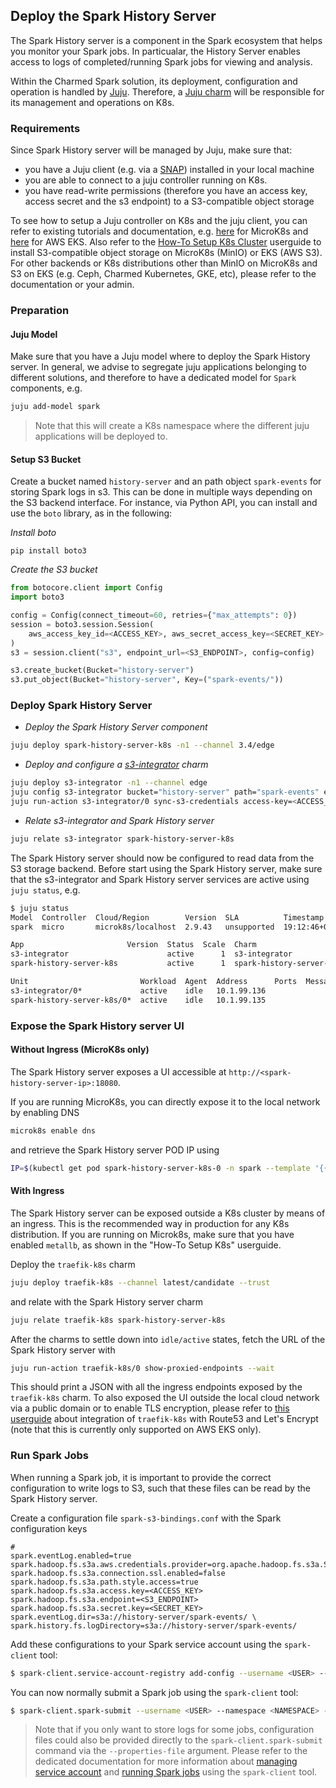 ## Deploy the Spark History Server 

The Spark History server is a component in the Spark ecosystem that helps you monitor your Spark jobs. In particualar, the History Server enables access to logs of completed/running Spark jobs for viewing and analysis.

Within the Charmed Spark solution, its deployment, configuration and operation is handled by [Juju](https://juju.is/). Therefore, a [Juju charm](https://charmhub.io/spark-history-server-k8s) will be responsible for its management and operations on K8s.

### Requirements

Since Spark History server will be managed by Juju, make sure that:
* you have a Juju client (e.g. via a [SNAP](https://snapcraft.io/juju)) installed in your local machine  
* you are able to connect to a juju controller running on K8s.
* you have read-write permissions (therefore you have an access key, access secret and the s3 endpoint) to a S3-compatible object storage 

To see how to setup a Juju controller on K8s and the juju client, you can refer to existing tutorials and documentation, e.g. [here](https://juju.is/docs/olm/get-started-with-juju) for MicroK8s and [here](https://juju.is/docs/juju/amazon-elastic-kubernetes-service-(amazon-eks)) for AWS EKS. Also refer to the [How-To Setup K8s Cluster]() userguide to install S3-compatible object storage on MicroK8s (MinIO) or EKS (AWS S3). For other backends or K8s distributions other than MinIO on MicroK8s and S3 on EKS (e.g. Ceph, Charmed Kubernetes, GKE, etc), please refer to the documentation or your admin.

### Preparation

#### Juju Model 

Make sure that you have a Juju model where to deploy the Spark History server. In general, we advise to segregate juju applications belonging to different solutions, and therefore
to have a dedicated model for `Spark` components, e.g.

```bash 
juju add-model spark
```

> Note that this will create a K8s namespace where the different juju applications will be deployed to.

#### Setup S3 Bucket

Create a bucket named `history-server` and an path object `spark-events` for storing Spark logs in s3. This can be done in multiple ways depending on the S3 backend interface.
For instance, via Python API, you can install and use the `boto` library, as in the following:

*Install boto*

`pip install boto3`

*Create the S3 bucket*

```python
from botocore.client import Config
import boto3

config = Config(connect_timeout=60, retries={"max_attempts": 0})
session = boto3.session.Session(
    aws_access_key_id=<ACCESS_KEY>, aws_secret_access_key=<SECRET_KEY>
)
s3 = session.client("s3", endpoint_url=<S3_ENDPOINT>, config=config)

s3.create_bucket(Bucket="history-server")
s3.put_object(Bucket="history-server", Key=("spark-events/"))
```

### Deploy Spark History Server

* *Deploy the Spark History Server component*

```bash
juju deploy spark-history-server-k8s -n1 --channel 3.4/edge
```

* *Deploy and configure a [s3-integrator](https://charmhub.io/s3-integrator) charm*

```bash
juju deploy s3-integrator -n1 --channel edge
juju config s3-integrator bucket="history-server" path="spark-events" endpoint=<S3_ENDPOINT>
juju run-action s3-integrator/0 sync-s3-credentials access-key=<ACCESS_KEY> secret-key=<SECRET_KEY> --wait 
```

* *Relate s3-integrator and Spark History server*

```bash 
juju relate s3-integrator spark-history-server-k8s
```

The Spark History server should now be configured to read data from the S3 storage backend. 
Before start using the Spark History server, make sure that the s3-integrator and Spark History server services are active using `juju status`, e.g.  

```bash 
$ juju status
Model  Controller  Cloud/Region        Version  SLA          Timestamp
spark  micro       microk8s/localhost  2.9.43   unsupported  19:12:46+02:00

App                       Version  Status  Scale  Charm                     Channel  Rev  Address         Exposed  Message
s3-integrator                      active      1  s3-integrator             edge      12  10.152.183.253  no       
spark-history-server-k8s           active      1  spark-history-server-k8s             0  10.152.183.100  no       

Unit                         Workload  Agent  Address      Ports  Message
s3-integrator/0*             active    idle   10.1.99.136         
spark-history-server-k8s/0*  active    idle   10.1.99.135 
```

### Expose the Spark History server UI

#### Without Ingress (MicroK8s only)

The Spark History server exposes a UI accessible at ```http://<spark-history-server-ip>:18080```. 

If you are running MicroK8s, you can directly expose it to the local network by enabling DNS

```bash
microk8s enable dns
```

and retrieve the Spark History server POD IP using

```bash
IP=$(kubectl get pod spark-history-server-k8s-0 -n spark --template '{{.status.podIP}}')
```

#### With Ingress

The Spark History server can be exposed outside a K8s cluster by means of an ingress. This is the recommended way in production for any K8s distribution. If you are running on Microk8s, make sure that you have enabled `metallb`, as shown in the "How-To Setup K8s" userguide. 

Deploy the `traefik-k8s` charm

```bash
juju deploy traefik-k8s --channel latest/candidate --trust
```

and relate with the Spark History server charm

```bash
juju relate traefik-k8s spark-history-server-k8s
```

After the charms to settle down into `idle/active` states, fetch the URL of the Spark History server with 

```bash
juju run-action traefik-k8s/0 show-proxied-endpoints --wait
```

This should print a JSON with all the ingress endpoints exposed by the `traefik-k8s` charm. To also exposed the UI outside the local cloud network via a public domain or to enable TLS encryption, please refer to [this userguide](https://discourse.charmhub.io/t/lets-encrypt-certificates-in-the-juju-ecosystem/8704) about integration of `traefik-k8s` with Route53 and Let's Encrypt (note that this is currently only supported on AWS EKS only).

### Run Spark Jobs

When running a Spark job, it is important to provide the correct configuration to write logs to S3, such that these files can be read by the Spark History server. 

Create a configuration file `spark-s3-bindings.conf` with the Spark configuration keys

```properties
# 
spark.eventLog.enabled=true
spark.hadoop.fs.s3a.aws.credentials.provider=org.apache.hadoop.fs.s3a.SimpleAWSCredentialsProvider
spark.hadoop.fs.s3a.connection.ssl.enabled=false
spark.hadoop.fs.s3a.path.style.access=true
spark.hadoop.fs.s3a.access.key=<ACCESS_KEY>
spark.hadoop.fs.s3a.endpoint=<S3_ENDPOINT>
spark.hadoop.fs.s3a.secret.key=<SECRET_KEY>
spark.eventLog.dir=s3a://history-server/spark-events/ \
spark.history.fs.logDirectory=s3a://history-server/spark-events/
```

Add these configurations to your Spark service account using the `spark-client` tool:

```bash
$ spark-client.service-account-registry add-config --username <USER> --namespace <NAMESPACE> --properties-file spark-s3-bindings.conf
```

You can now normally submit a Spark job using the `spark-client` tool:

```bash
$ spark-client.spark-submit --username <USER> --namespace <NAMESPACE> --class ...
```

> Note that if you only want to store logs for some jobs, configuration files could also be provided directly to the `spark-client.spark-submit` command via the `--properties-file` argument. 
> Please refer to the dedicated documentation for more information about [managing service account](/t/spark-client-snap-how-to-manage-spark-accounts/8959) and [running Spark jobs](/t/spark-client-snap-tutorial-spark-submit/8953) using the `spark-client` tool.

